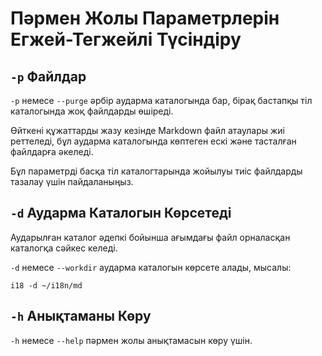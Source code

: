 # Пәрмен Жолы Параметрлерін Егжей-Тегжейлі Түсіндіру

## `-p` Файлдар

`-p` немесе `--purge` әрбір аударма каталогында бар, бірақ бастапқы тіл каталогында жоқ файлдарды өшіреді.

Өйткені құжаттарды жазу кезінде Markdown файл атаулары жиі реттеледі, бұл аударма каталогында көптеген ескі және тасталған файлдарға әкеледі.

Бұл параметрді басқа тіл каталогтарында жойылуы тиіс файлдарды тазалау үшін пайдаланыңыз.

## `-d` Аударма Каталогын Көрсетеді

Аударылған каталог әдепкі бойынша ағымдағы файл орналасқан каталогқа сәйкес келеді.

`-d` немесе `--workdir` аударма каталогын көрсете алады, мысалы:

```
i18 -d ~/i18n/md
```

## `-h` Анықтаманы Көру

`-h` немесе `--help` пәрмен жолы анықтамасын көру үшін.